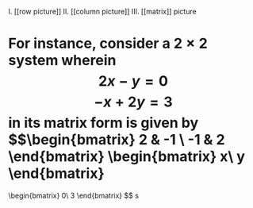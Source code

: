 I. [[row picture]]
II. [[column picture]]
III. [[matrix]] picture

For instance, consider a $2\times2$ system wherein 
$$
2x - y = 0
$$
$$
-x + 2y = 3
$$
in its matrix form is given by
$$\begin{bmatrix}
2 & -1 \\
-1 & 2 
\end{bmatrix}
\begin{bmatrix}
x\\
y
\end{bmatrix}
=
\begin{bmatrix}
0\\
3
\end{bmatrix}
$$
s



